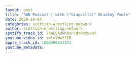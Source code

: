 ```yaml
---
layout: post
title: "SWN Podcast | with \"Grapzilla\" Bradley Poole"
date: 2020-10-04
categories: scottish-wrestling-network
author: scottish-wrestling-network
spotify_track_id: 7b4ESAUkKhXPPdt4mVuvaY
youtube_video_id: swlolWwYlEM
apple_track_id: 1000495841273
youtube_metadata: 
---
```

